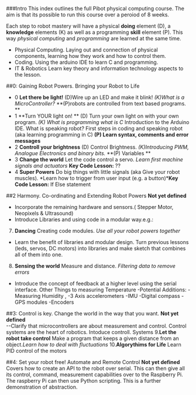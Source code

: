 ###Intro
This index outlines the full Pibot physical computing course. The aim is that its possible to run this course over a peroiod of 8 weeks. 

Each step to robot mastery will have a physical **doing** element (D), a **knowledge** elements (K) as well as a programming **skill** element (P). This way *physical computing* and *programming* are learned at the same time. 

- Physical Computing. Laying out and connection of physical components, learning how they work and how to control them.
- Coding. Using the arduino IDE to learn C and programming.
- IT & Robotics Learn key theory and information technology aspects to the lesson.


##0: Gaining Robot Powers. Bringing your Robot to Life

- 0 **Let there be light!** (D)Wire up an LED and make it blink! *(K)What is a MicroController?* **(P)robots are controlled from text based programs. ** 
- 1 **Turn YOUR light on! ** (D) Turn your own light on with your own program. *(K) What is programming what is C*  Introduction to the Arduino IDE. What is speaking robot? First steps in coding and speaking robot (aka learning programming in C)   **(P) Learn syntax, comments and error messages** 
- 2 **Controll your brightness** (D) Control Brightness. *(K)Introducing PWM, Analogue Electronics and binary bits.* **(P) Variables **
- 3 **Change the world** Let the code control a servo.  *Learn first machine signals and actuators* **Key Code Lesson:** ??
- 4 **Super Powers** Do big things with little signals (aka Give your robot muscles). *Learn how to trigger from user input (e.g. a button)***Key Code Lesson:** If Else statement



##2 Harmony. Co-ordinating and Extending Robot Powers 
**Not yet defined**   
- Incorporate the remaining hardware and sensors.( Stepper Motor, Neopixels & Ultrasound)
- Introduce Libraries and using code in a modular way.e.g.:
7. **Dancing** Creating code modules. *Use all your robot powers together*
- Learn the benefit of libraries and modular design. Turn previous lessons (leds, servos, DC motors) into libraries and make sketch that combines all of them into one. 
8. **Sensing the world** Measure and distance. *Filtering data to remove errors*
- Introduce the concept of feedback at a higher level using the serial interface. 
 Other Things to measuring Temperature -Potential Additions: -Measuring Humidity , -3 Axis accelerometers -IMU -Digital compass -GPS modules -Encoders


##3: Control is key. Change the world in the way that you want. 
**Not yet defined**  
--Clarify that microcontrollers are about measurement and control. Control systems are the heart of robotics.  Intoduce controll. Systems
9.**Let the robot take control** Make a program that keeps a given distance from an object.*Learn how to deal with fluctuations*
10.**Algorythims for Life** Learn PID control of the motors 

##4: Set your robot free! Automate and Remote Control
**Not yet defined** 
Covers how to create an API to the robot over serial.  This can then give all its control, command, measurement capabilities over to the Raspberry Pi.  The raspberry Pi can then use Python scripting.  This is a further demonstration of abstraction.  



